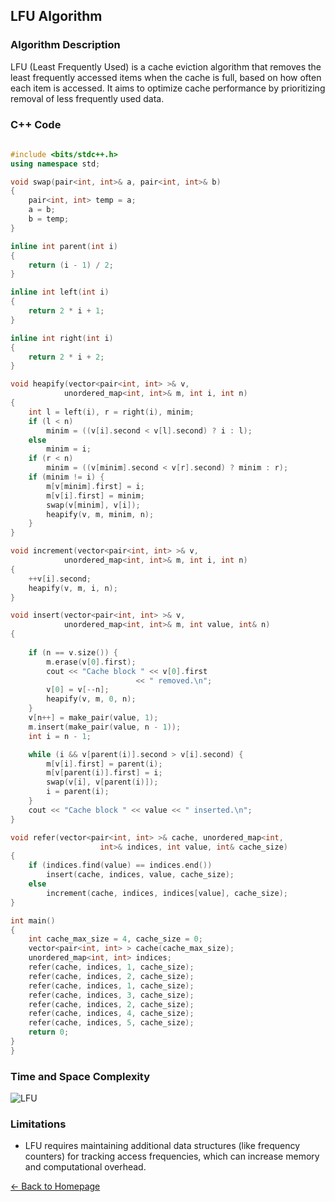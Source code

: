 ## LFU Algorithm

### Algorithm Description
LFU (Least Frequently Used) is a cache eviction algorithm that removes the least frequently accessed items when the cache is full, based on how often each item is accessed. It aims to optimize cache performance by prioritizing removal of less frequently used data.

### C++ Code

```cpp
 
#include <bits/stdc++.h>
using namespace std;

void swap(pair<int, int>& a, pair<int, int>& b)
{
	pair<int, int> temp = a;
	a = b;
	b = temp;
}

inline int parent(int i)
{
	return (i - 1) / 2;
}

inline int left(int i)
{
	return 2 * i + 1;
}

inline int right(int i)
{
	return 2 * i + 2;
}

void heapify(vector<pair<int, int> >& v,
			unordered_map<int, int>& m, int i, int n)
{
	int l = left(i), r = right(i), minim;
	if (l < n)
		minim = ((v[i].second < v[l].second) ? i : l);
	else
		minim = i;
	if (r < n)
		minim = ((v[minim].second < v[r].second) ? minim : r);
	if (minim != i) {
		m[v[minim].first] = i;
		m[v[i].first] = minim;
		swap(v[minim], v[i]);
		heapify(v, m, minim, n);
	}
}

void increment(vector<pair<int, int> >& v,
			unordered_map<int, int>& m, int i, int n)
{
	++v[i].second;
	heapify(v, m, i, n);
}

void insert(vector<pair<int, int> >& v,
			unordered_map<int, int>& m, int value, int& n)
{
	
	if (n == v.size()) {
		m.erase(v[0].first);
		cout << "Cache block " << v[0].first
							<< " removed.\n";
		v[0] = v[--n];
		heapify(v, m, 0, n);
	}
	v[n++] = make_pair(value, 1);
	m.insert(make_pair(value, n - 1));
	int i = n - 1;

	while (i && v[parent(i)].second > v[i].second) {
		m[v[i].first] = parent(i);
		m[v[parent(i)].first] = i;
		swap(v[i], v[parent(i)]);
		i = parent(i);
	}
	cout << "Cache block " << value << " inserted.\n";
}

void refer(vector<pair<int, int> >& cache, unordered_map<int,
					int>& indices, int value, int& cache_size)
{
	if (indices.find(value) == indices.end())
		insert(cache, indices, value, cache_size);
	else
		increment(cache, indices, indices[value], cache_size);
}

int main()
{
	int cache_max_size = 4, cache_size = 0;
	vector<pair<int, int> > cache(cache_max_size);
	unordered_map<int, int> indices;
	refer(cache, indices, 1, cache_size);
	refer(cache, indices, 2, cache_size);
	refer(cache, indices, 1, cache_size);
	refer(cache, indices, 3, cache_size);
	refer(cache, indices, 2, cache_size);
	refer(cache, indices, 4, cache_size);
	refer(cache, indices, 5, cache_size);
	return 0;
}
}
```

### Time and Space Complexity
![LFU](https://github.com/DEBANSHU007/FoodDelivery.github.io/assets/67229736/8bde6cc6-8af3-4432-b3e5-120d52f711fd)



### Limitations
* LFU requires maintaining additional data structures (like frequency counters) for tracking access frequencies, which can increase memory and computational overhead.
  
[← Back to Homepage](../README.md)
